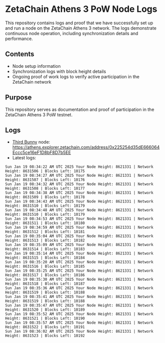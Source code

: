 # ZetaChain Athens 3 PoW Node Logs
This repository contains logs and proof that we have successfully set up and run a node on the ZetaChain Athens 3 network. The logs demonstrate continuous node operation, including synchronization details and performance.

## Contents
- Node setup information
- Synchronization logs with block height details
- Ongoing proof of work logs to verify active participation in the ZetaChain network

## Purpose
This repository serves as documentation and proof of participation in the ZetaChain Athens 3 PoW testnet.

## Logs

- [Third Bunny](https://thirdbunny.xyz/) node: https://athens.explorer.zetachain.com/address/0x225254d35dE666064Eccc5ce16eF1D8bF8D7b5EE
- Latest logs:
```
Sun Jan 19 08:34:22 AM UTC 2025 Your Node Height: 8621331 | Network Height: 8631506 | Blocks Left: 10175
Sun Jan 19 08:34:27 AM UTC 2025 Your Node Height: 8621331 | Network Height: 8631507 | Blocks Left: 10176
Sun Jan 19 08:34:32 AM UTC 2025 Your Node Height: 8621331 | Network Height: 8631508 | Blocks Left: 10177
Sun Jan 19 08:34:38 AM UTC 2025 Your Node Height: 8621331 | Network Height: 8631509 | Blocks Left: 10178
Sun Jan 19 08:34:43 AM UTC 2025 Your Node Height: 8621331 | Network Height: 8631510 | Blocks Left: 10179
Sun Jan 19 08:34:48 AM UTC 2025 Your Node Height: 8621331 | Network Height: 8631510 | Blocks Left: 10179
Sun Jan 19 08:34:53 AM UTC 2025 Your Node Height: 8621331 | Network Height: 8631511 | Blocks Left: 10180
Sun Jan 19 08:34:59 AM UTC 2025 Your Node Height: 8621331 | Network Height: 8631512 | Blocks Left: 10181
Sun Jan 19 08:35:04 AM UTC 2025 Your Node Height: 8621331 | Network Height: 8631513 | Blocks Left: 10182
Sun Jan 19 08:35:09 AM UTC 2025 Your Node Height: 8621331 | Network Height: 8631514 | Blocks Left: 10183
Sun Jan 19 08:35:14 AM UTC 2025 Your Node Height: 8621331 | Network Height: 8631515 | Blocks Left: 10184
Sun Jan 19 08:35:20 AM UTC 2025 Your Node Height: 8621331 | Network Height: 8631516 | Blocks Left: 10185
Sun Jan 19 08:35:25 AM UTC 2025 Your Node Height: 8621331 | Network Height: 8631517 | Blocks Left: 10186
Sun Jan 19 08:35:30 AM UTC 2025 Your Node Height: 8621331 | Network Height: 8631518 | Blocks Left: 10187
Sun Jan 19 08:35:36 AM UTC 2025 Your Node Height: 8621331 | Network Height: 8631519 | Blocks Left: 10188
Sun Jan 19 08:35:41 AM UTC 2025 Your Node Height: 8621331 | Network Height: 8631519 | Blocks Left: 10188
Sun Jan 19 08:35:47 AM UTC 2025 Your Node Height: 8621331 | Network Height: 8631520 | Blocks Left: 10189
Sun Jan 19 08:35:52 AM UTC 2025 Your Node Height: 8621331 | Network Height: 8631521 | Blocks Left: 10190
Sun Jan 19 08:35:57 AM UTC 2025 Your Node Height: 8621331 | Network Height: 8631522 | Blocks Left: 10191
Sun Jan 19 08:36:02 AM UTC 2025 Your Node Height: 8621331 | Network Height: 8631523 | Blocks Left: 10192
```
